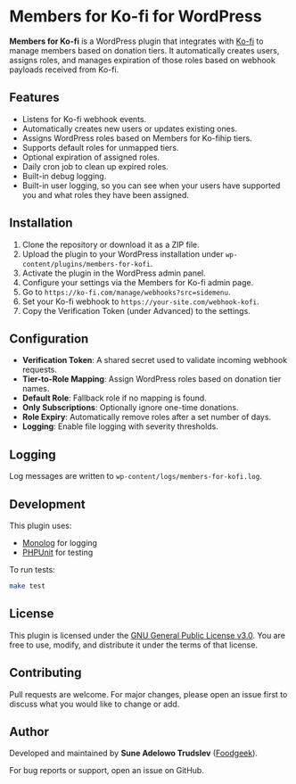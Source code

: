 # Members for Ko-fi for WordPress

**Members for Ko-fi** is a WordPress plugin that integrates with [Ko-fi](https://ko-fi.com) to manage members based on donation tiers. It automatically creates users, assigns roles, and manages expiration of those roles based on webhook payloads received from Ko-fi.

## Features

- Listens for Ko-fi webhook events.
- Automatically creates new users or updates existing ones.
- Assigns WordPress roles based on Members for Ko-fihip tiers.
- Supports default roles for unmapped tiers.
- Optional expiration of assigned roles.
- Daily cron job to clean up expired roles.
- Built-in debug logging.
- Built-in user logging, so you can see when your users have supported you and what roles they have been assigned.

## Installation

1. Clone the repository or download it as a ZIP file.
2. Upload the plugin to your WordPress installation under `wp-content/plugins/members-for-kofi`.
3. Activate the plugin in the WordPress admin panel.
4. Configure your settings via the Members for Ko-fi admin page.
5. Go to `https://ko-fi.com/manage/webhooks?src=sidemenu`.
6. Set your Ko-fi webhook to `https://your-site.com/webhook-kofi`.
6. Copy the Verification Token (under Advanced) to the settings.

## Configuration

- **Verification Token**: A shared secret used to validate incoming webhook requests.
- **Tier-to-Role Mapping**: Assign WordPress roles based on donation tier names.
- **Default Role**: Fallback role if no mapping is found.
- **Only Subscriptions**: Optionally ignore one-time donations.
- **Role Expiry**: Automatically remove roles after a set number of days.
- **Logging**: Enable file logging with severity thresholds.

## Logging

Log messages are written to `wp-content/logs/members-for-kofi.log`. 

## Development

This plugin uses:
- [Monolog](https://github.com/Seldaek/monolog) for logging
- [PHPUnit](https://phpunit.de/) for testing

To run tests:

```bash
make test
```

## License

This plugin is licensed under the [GNU General Public License v3.0](https://www.gnu.org/licenses/gpl-3.0.en.html). You are free to use, modify, and distribute it under the terms of that license.

## Contributing

Pull requests are welcome. For major changes, please open an issue first to discuss what you would like to change or add.

## Author

Developed and maintained by **Sune Adelowo Trudslev** ([Foodgeek](https://foodgeek.io)).

For bug reports or support, open an issue on GitHub.
